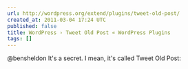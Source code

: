 ```yaml
---
url: http://wordpress.org/extend/plugins/tweet-old-post/
created_at: 2011-03-04 17:24 UTC
published: false
title: WordPress › Tweet Old Post « WordPress Plugins
tags: []
---
```


@bensheldon It's a secret. I mean, it's called Tweet Old Post:
